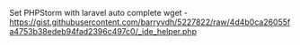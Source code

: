Set PHPStorm with laravel auto complete
wget - https://gist.githubusercontent.com/barryvdh/5227822/raw/4d4b0ca26055fa4753b38edeb94fad2396c497c0/_ide_helper.php